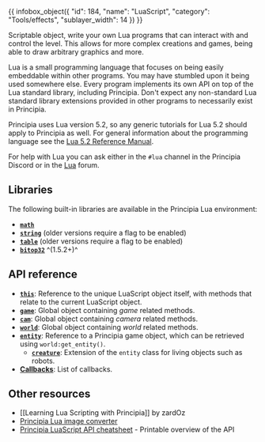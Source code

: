 {{ infobox_object({
	"id": 184,
	"name": "LuaScript",
	"category": "Tools/effects",
	"sublayer_width": 14
}) }}

Scriptable object, write your own Lua programs that can interact with and control the level. This allows for more complex creations and games, being able to draw arbitrary graphics and more.

Lua is a small programming language that focuses on being easily embeddable within other programs. You may have stumbled upon it being used somewhere else. Every program implements its own API on top of the Lua standard library, including Principia. Don't expect any non-standard Lua standard library extensions provided in other programs to necessarily exist in Principia.

Principia uses Lua version 5.2, so any generic tutorials for Lua 5.2 should apply to Principia as well. For general information about the programming language see the [Lua 5.2 Reference Manual](https://www.lua.org/manual/5.2/).

For help with Lua you can ask either in the `#lua` channel in the Principia Discord or in the [Lua](/forum/forum?id=4) forum.

## Libraries
The following built-in libraries are available in the Principia Lua environment:

- **[`math`](https://www.lua.org/manual/5.2/manual.html#6.6)**
- **[`string`](https://www.lua.org/manual/5.2/manual.html#6.4)** (older versions require a flag to be enabled)
- **[`table`](https://www.lua.org/manual/5.2/manual.html#6.5)** (older versions require a flag to be enabled)
- **[`bitop32`](https://www.lua.org/manual/5.2/manual.html#6.7)** ^(1.5.2+)^

## API reference

- **[`this`](/wiki/LuaScript/this)**: Reference to the unique LuaScript object itself, with methods that relate to the current LuaScript object.
- **[`game`](/wiki/LuaScript/game)**: Global object containing *game* related methods.
- **[`cam`](/wiki/LuaScript/cam)**: Global object containing *camera* related methods.
- **[`world`](/wiki/LuaScript/world)**: Global object containing *world* related methods.
- **[`entity`](/wiki/LuaScript/entity)**: Reference to a Principia game object, which can be retrieved using `world:get_entity()`.
  - **[`creature`](/wiki/LuaScript/creature)**: Extension of the `entity` class for living objects such as robots.
- **[Callbacks](/wiki/LuaScript/Callbacks)**: List of callbacks.

## Other resources
- [[Learning Lua Scripting with Principia]] by zardOz
- [Principia Lua image converter](/image-to-lua/)
- [Principia LuaScript API cheatsheet](https://rollerozxa.itch.io/principia-luascript-api-cheatsheet) - Printable overview of the API
